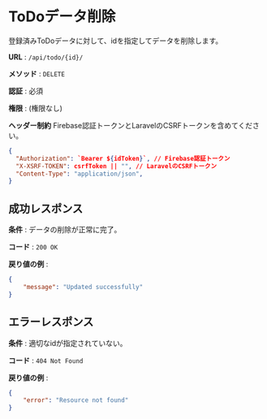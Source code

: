# ToDoデータ削除

登録済みToDoデータに対して、idを指定してデータを削除します。

**URL** : `/api/todo/{id}/`

**メソッド** : `DELETE`

**認証** : 必須

**権限** : (権限なし)

**ヘッダー制約**
Firebase認証トークンとLaravelのCSRFトークンを含めてください。

```json
{
  "Authorization": `Bearer ${idToken}`, // Firebase認証トークン
  "X-XSRF-TOKEN": csrfToken || "", // LaravelのCSRFトークン
  "Content-Type": "application/json",
}
```

## 成功レスポンス

**条件** : データの削除が正常に完了。

**コード** : `200 OK`

**戻り値の例** :

```json
{
    "message": "Updated successfully"
}
```

## エラーレスポンス

**条件** : 適切なidが指定されていない。

**コード** : `404 Not Found`

**戻り値の例** :

```json
{
    "error": "Resource not found"
}
```

